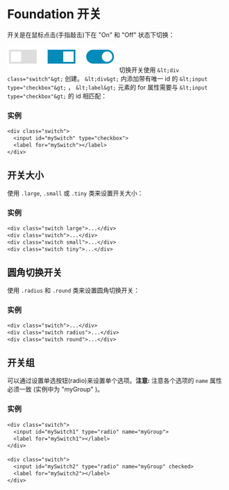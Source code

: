 # Foundation 开关

开关是在鼠标点击(手指敲击)下在 "On" 和 "Off" 状态下切换：

![](img/29.png)
切换开关使用 `&lt;div class="switch"&gt;` 创建。 `&lt;div&gt;` 内添加带有唯一 id 的 `&lt;input type="checkbox"&gt;` ， `&lt;label&gt;` 元素的 for 属性需要与 `&lt;input type="checkbox"&gt;` 的 id 相匹配：

### 实例

```
<div class="switch">
  <input id="mySwitch" type="checkbox">
  <label for="mySwitch"></label>
</div>
```

## 开关大小

使用 `.large`, `.small` 或 `.tiny` 类来设置开关大小：

### 实例

```
<div class="switch large">...</div>
<div class="switch">...</div>
<div class="switch small">...</div>
<div class="switch tiny">...</div>

```

## 圆角切换开关

使用 `.radius` 和 `.round` 类来设置圆角切换开关：

### 实例

```
<div class="switch">...</div>
<div class="switch radius">...</div>
<div class="switch round">...</div>

```

## 开关组

可以通过设置单选按钮(radio)来设置单个选项。**注意:** 注意各个选项的 `name` 属性必须一致 (实例中为 "myGroup" )。

### 实例

```
<div class="switch">
  <input id="mySwitch1" type="radio" name="myGroup">
  <label for="mySwitch1"></label>
</div>

<div class="switch">
  <input id="mySwitch2" type="radio" name="myGroup" checked>
  <label for="mySwitch2"></label>
</div>
```
